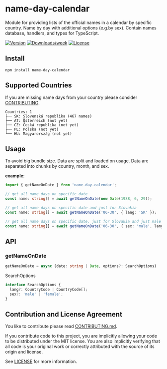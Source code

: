 # name-day-calendar

Module for providing lists of the official names in a calendar by specific country. Name by day with additional options (e.g.by sex). Contain names database, handlers, and types for TypeScript.

[![Version](https://img.shields.io/npm/v/name-day-calendar.svg)](https://npmjs.org/package/name-day-calendar)
[![Downloads/week](https://img.shields.io/npm/dw/name-day-calendar.svg)](https://npmjs.org/package/name-day-calendar)
[![License](https://img.shields.io/npm/l/name-day-calendar.svg)](https://github.com/peterknezek/name-day-calendar/blob/master/package.json)

## Install

```
npm install name-day-calendar
```

## Supported Countries

If you are missing name days from your country please consider [CONTRIBUTING](https://github.com/peterknezek/name-day-calendar/blob/main/CONTRIBUTING.md).

<!-- !tree -->

```
Countries: 1
├── SK: Slovenská republika (467 names)
├── AT: Österreich (not yet)
├── CZ: Česká republika (not yet)
├── PL: Polska (not yet)
└── HU: Magyarország (not yet)
```

<!-- tree! -->

## Usage

To avoid big bundle size. Data are split and loaded on usage. Data are separated into chunks by country, month, and sex.

**example**:

```ts
import { getNameOnDate } from 'name-day-calendar';

// get all name days on specific date
const name: string[] = await getNameOnDate(new Date(1988, 6, 29));

// get all name days on specific date and just for Slovakia
const name: string[] = await getNameOnDate('06-30', { lang: 'SK' });

// get all name days on specific date, just for Slovakia and just male specific names
const name: string[] = await getNameOnDate('06-30', { sex: 'male', lang: 'SK' });
```

## API

### getNameOnDate

```ts
getNameOnDate = async (date: string | Date, options?: SearchOptions)
```

SearchOptions

```ts
interface SearchOptions {
  lang?: CountryCode | CountryCode[];
  sex?: 'male' | 'female';
}
```

## Contribution and License Agreement

You like to contribute please read [CONTRIBUTING.md](https://github.com/peterknezek/name-day-calendar/blob/main/CONTRIBUTING.md).

If you contribute code to this project, you are implicitly allowing your
code to be distributed under the MIT license. You are also implicitly
verifying that all code is your original work or correctly attributed
with the source of its origin and license.

See [LICENSE](https://github.com/peterknezek/name-day-calendar/blob/main/LICENSE) for more information.
